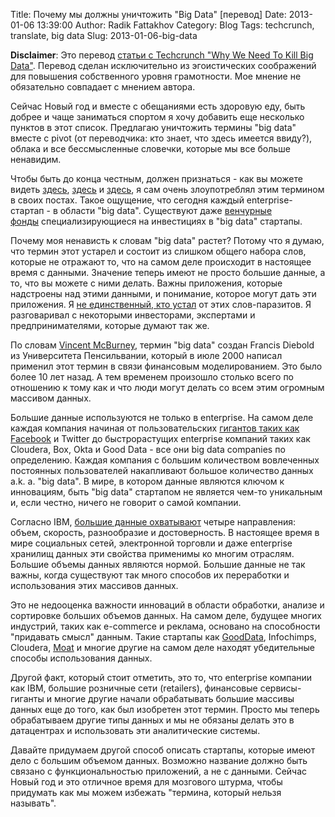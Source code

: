 Title: Почему мы должны уничтожить "Big Data" [перевод]
Date: 2013-01-06 13:39:00
Author: Radik Fattakhov
Category: Blog
Tags: techcrunch, translate, big data
Slug: 2013-01-06-big-data

**Disclaimer**: Это перевод [статьи с Techcrunch "Why We Need To Kill Big Data"](http://techcrunch.com/2013/01/05/why-we-need-to-kill-big-data/). Перевод сделан исключительно из эгоистических соображений для повышения собственного уровня грамотности. Мое мнение не обязательно совпадает с мнением автора.

Сейчас Новый год и вместе с обещаниями есть здоровую еду, быть
добрее и чаще заниматься спортом я хочу добавить еще несколько пунктов в
этот список. Предлагаю уничтожить термины "big data" вместе с pivot (от
переводчика: кто знает, что здесь имеется ввиду?), облака и все
бессмысленные словечки, которые мы все больше ненавидим.

<!-- more -->
Чтобы быть до конца честным, должен признаться - как вы можете видеть
[здесь](http://techcrunch.com/2012/02/07/cloudera-founders-big-data-management-startup-wibidata-raises-5m-from-nea-and-eric-schmidt/), [здесь](http://techcrunch.com/2011/07/27/sap-now-allows-businesses-to-layer-big-data-with-google-maps-and-earth/) и [здесь](http://techcrunch.com/2012/11/28/agileone-raises-10m-from-mayfield-and-greylock-to-help-marketers-tap-into-big-data/), я сам очень злоупотреблял этим термином в своих постах. Такое ощущение, что сегодня каждый enterprise-стартап - в области "big data". Существуют даже [венчурные фонды](http://techcrunch.com/2011/11/08/accel-debuts-100m-fund-to-invest-in-disruptive-big-data-companies/) специализирующиеся
на инвестициях в "big data" стартапы.

Почему моя ненависть к словам "big data" растет? Потому что я думаю, что
термин этот устарел и состоит из слишком общего набора слов, которые не
отражают то, что на самом деле происходит в настоящее время с данными.
Значение теперь имеют не просто большие данные, а то, что вы можете с
ними делать. Важны приложения, которые надстроены над этими данными, и
понимание, которое могут дать эти приложения. Я [не единственный, кто устал](https://twitter.com/BigDataInsights/status/246319418731270144) от
этих слов-паразитов. Я разговаривал с некоторыми инвесторами, экспертами
и предпринимателями, которые думают так же.

По словам [Vincent McBurney](http://it.toolbox.com/blogs/infosphere/the-origin-and-growth-of-big-data-buzz-51509),
термин "big data" создан Francis Diebold из Университета Пенсильвании,
который в июле 2000 написал применил этот термин в связи финансовым
моделированием. Это было более 10 лет назад. А тем временем произошло
столько всего по отношению к тому как и что люди могут делать со всем
этим огромным массивом данных.

Большие данные используются не только в enterprise. На самом деле каждая
компания начиная от пользовательских [гигантов таких как Facebook](http://techcrunch.com/2012/08/22/how-big-is-facebooks-data-2-5-billion-pieces-of-content-and-500-terabytes-ingested-every-day/)
и Twitter до быстрорастущих enterprise компаний таких как Cloudera, Box,
Okta и Good Data - все они big data companies по определению. Каждая
компания с большим количеством вовлеченных постоянных пользователей
накапливают большое количество данных a.k. a. "big data". В мире, в
котором данные являются ключом к инновациям, быть "big data" стартапом
не является чем-то уникальным и, если честно, ничего не говорит о самой
компании.

Согласно IBM, [большие данные охватывают](http://www-01.ibm.com/software/data/bigdata/) четыре
направления: объем, скорость, разнообразие и достоверность. В настоящее
время в мире социальных сетей, электронной торговли и даже enterprise
хранилищ данных эти свойства применимы ко многим отраслям. Большие
объемы данных являются нормой. Большие данные не так важны, когда
существуют так много способов их переработки и использования этих
массивов данных.

Это не недооценка важности инноваций в области обработки, анализе и
сортировке больших объемов данных. На самом деле, будущее многих
индустрий, таких как e-commerce и реклама, основано на способности
"придавать смысл" данным. Такие стартапы
как [GoodData](http://techcrunch.com/2012/07/25/good-data-raises-25-million-to-extend-cloud-based-business-intelligence-platform/), Infochimps,
Cloudera, [Moat](http://www.crunchbase.com/company/moat) и многие
другие на самом деле находят убедительные способы использования данных.

Другой факт, который стоит отметить, это то, что enterprise компании как
IBM, большие розничные сети (retailers), финансовые сервисы-гиганты и
многие другие начали обрабатывать большие массивы данных еще до того,
как был изобретен этот термин. Просто мы теперь обрабатываем другие типы
данных и мы не обязаны делать это в датацентрах и использовать эти
аналитические системы.

Давайте придумаем другой способ описать стартапы, которые имеют дело с
большим объемом данных. Возможно название должно быть связано с
функциональностью приложений, а не с данными. Сейчас Новый год и это
отличное время для мозгового штурма, чтобы придумать как мы можем
избежать "термина, который нельзя называть".

